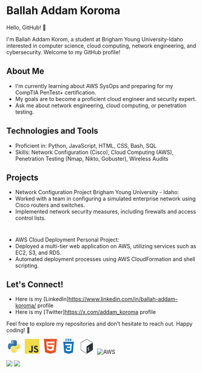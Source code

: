 # Ballah Addam Koroma

Hello, GitHub! 👋

I'm Ballah Addam Korom, a student at Brigham Young University-Idaho interested in computer science, cloud computing, network engineering, and cybersecurity. Welcome to my GitHub profile!

## About Me

- I'm currently learning about AWS SysOps and preparing for my CompTIA PenTest+ certification.
- My goals are to become a proficient cloud engineer and security expert.
- Ask me about network engineering, cloud computing, or penetration testing.

## Technologies and Tools

- Proficient in: Python, JavaScript, HTML, CSS, Bash, SQL
- Skills: Network Configuration (Cisco), Cloud Computing (AWS), Penetration Testing (Nmap, Nikto, Gobuster), Wireless Audits

## Projects

- Network Configuration Project Brigham Young University - Idaho:
- Worked with a team in configuring a simulated enterprise network using Cisco routers and switches.
- Implemented network security measures, including firewalls and access control lists.
#
- AWS Cloud Deployment Personal Project:
- Deployed a multi-tier web application on AWS, utilizing services such as EC2, S3, and RDS.
- Automated deployment processes using AWS CloudFormation and shell scripting.

## Let's Connect!

- Here is my [LinkedIn]https://www.linkedin.com/in/ballah-addam-koroma/ profile
- Here is my [Twitter]https://x.com/addam_koroma profile

Feel free to explore my repositories and don't hesitate to reach out. Happy coding! 🚀

<div>
    <img src="https://github.com/devicons/devicon/blob/master/icons/python/python-original.svg" title="Python" alt="Python" width="40" height="40"/>&nbsp;
    <img src="https://github.com/devicons/devicon/blob/master/icons/javascript/javascript-original.svg" title="JavaScript" alt="JavaScript" width="40" height="40"/>&nbsp;
    <img src="https://github.com/devicons/devicon/blob/master/icons/html5/html5-original.svg" title="HTML5" alt="HTML" width="40" height="40"/>&nbsp;
    <img src="https://github.com/devicons/devicon/blob/master/icons/css3/css3-plain-wordmark.svg" title="CSS3" alt="CSS" width="40" height="40"/>&nbsp;
    <img src="https://github.com/devicons/devicon/blob/master/icons/bash/bash-original.svg" title="Bash" alt="Bash" width="40" height="40"/>&nbsp;
    <img src="https://github.com/devicons/devicon/blob/master/icons/aws/aws-original-wordmark.svg" title="AWS" alt="AWS" width="40" height="40"/>
</div>

[![](https://img.shields.io/badge/LinkedIn-blue?style=for-the-badge&logo=linkedin&logoColor=white)](https://www.linkedin.com/in/yourprofile)
[![](https://img.shields.io/badge/Twitter-blue?style=for-the-badge&logo=twitter&logoColor=white)](https://twitter.com/yourprofile)
